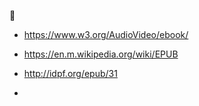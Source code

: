 🔧

- https://www.w3.org/AudioVideo/ebook/

- https://en.m.wikipedia.org/wiki/EPUB

- http://idpf.org/epub/31

- 
